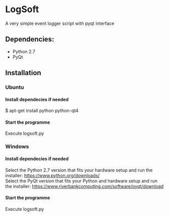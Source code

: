 # LogSoft
A very simple event logger script with pyqt interface

## Dependencies:
- Python 2.7
- PyQt

## Installation 
### Ubuntu
#### Install dependecies if needed
$ apt-get install python python-qt4
#### Start the programme
Execute logsoft.py

### Windows
#### Install dependecies if needed
Select the Python 2.7 version that fits your hardware setup and run the installer: https://www.python.org/downloads/  
Select the PyQt version that fits your Python and hardware setup and run the installer: https://www.riverbankcomputing.com/software/pyqt/download  
#### Start the programme
Execute logsoft.py
